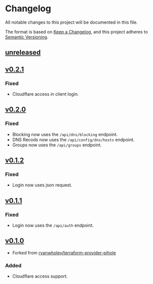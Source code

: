 # Changelog

All notable changes to this project will be documented in this file.

The format is based on [Keep a Changelog](https://keepachangelog.com/en/1.1.0/),
and this project adheres to [Semantic Versioning](https://semver.org/spec/v2.0.0.html).

## [unreleased]

## [v0.2.1]
### Fixed
- Cloudflare access in client login.

## [v0.2.0]
### Fixed
- Blocking now uses the `/api/dns/blocking` endpoint.
- DNS Recods now uses the `/api/config/dns/hosts` endpoint.
- Groups now uses the `/api/groups` endpoint.

## [v0.1.2]
### Fixed
- Login now uses json request.

## [v0.1.1]
### Fixed
- Login now uses the `/api/auth` endpoint.

## [v0.1.0]
- Forked from [ryanwholey/terraform-provider-pihole]

### Added
- Cloudflare access support.

[unreleased]: https://github.com/iolave/terraform-provider-pihole/compare/v0.2.1...master
[v0.2.1]: https://github.com/iolave/terraform-provider-pihole/releases/tag/v0.2.1
[v0.2.0]: https://github.com/iolave/terraform-provider-pihole/releases/tag/v0.2.0
[v0.1.2]: https://github.com/iolave/terraform-provider-pihole/releases/tag/v0.1.2
[v0.1.1]: https://github.com/iolave/terraform-provider-pihole/releases/tag/v0.1.1
[v0.1.0]: https://github.com/iolave/terraform-provider-pihole/releases/tag/v0.1.0
[ryanwholey/terraform-provider-pihole]: https://github.com/ryanwholey/terraform-provider-pihole
